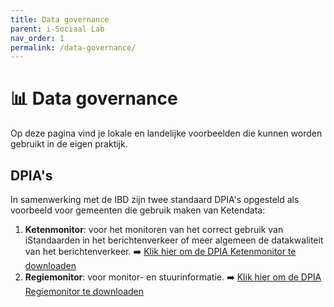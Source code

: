 ```yaml
---
title: Data governance
parent: i-Sociaal Lab
nav_order: 1
permalink: /data-governance/
---
```


# 📊 Data governance
Op deze pagina vind je lokale en landelijke voorbeelden die kunnen worden gebruikt in de eigen praktijk. 

## DPIA's
In samenwerking met de IBD zijn twee standaard DPIA's opgesteld als voorbeeld voor gemeenten die gebruik maken van Ketendata: 
1. **Ketenmonitor**: voor het monitoren van het correct gebruik van iStandaarden in het berichtenverkeer of meer algemeen de datakwaliteit van het berichtenverkeer.
  ➡️ [Klik hier om de DPIA Ketenmonitor te downloaden](https://i-sociaal-lab.github.io/Site/data-governance/DPIA-Ketenmonitor.docx)
2. **Regiemonitor**: voor monitor- en stuurinformatie.
   ➡️ [Klik hier om de DPIA Regiemonitor te downloaden](https://i-sociaal-lab.github.io/Site/data-governance/DPIA-Regiemonitor.docx)




